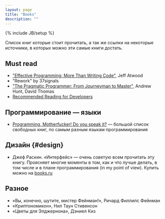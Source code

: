 ```yaml
---
layout: page
title: "Books"
description: ""
---
```

{% include JB/setup %}

Список книг которые стоит прочитать, а так же ссылки на некоторые источники,
в которых можно эти самые книги достать.

## Must read

* ["Effective Programming: More Than Writing Code"](http://www.codinghorror.com/blog/2012/07/coding-horror-the-book.html), Jeff Atwood
* "Rework" by 37signals
* ["The Pragmatic Programmer: From Journeyman to Master"](http://www.amazon.com/exec/obidos/ASIN/020161622X/codinghorror-20), Andrew Hunt, David Thomas
* [Recommended Reading for Developers](http://www.codinghorror.com/blog/2004/02/recommended-reading-for-developers.html)


## Программирование — языки

* [Programming, Motherfucker! Do you speak it?](http://programming-motherfucker.com/) — большой список свободных книг, по самым разным языкам программирования

## Дизайн {#design}

* Джеф Раскин. «Интерфейс» — очень советую всем прочитать эту книгу. Проясняет многие моменты в том, как и что лучше делать, в том числе и в плане программирования (in my point of view). Купить можно на [books.ru](http://www.books.ru/books/interfeis-novye-napravleniya-v-proektirovanii-kompyuternykh-sistem-25835/?show=1)

## Разное

* «Вы, конечно, шутите, мистер Фейнман!», Ричард Филлипс Фейнман
* «Криптономикон», Нил Таун Стивенсон
* «Цветы для Элджернона», Дэниел Киз
